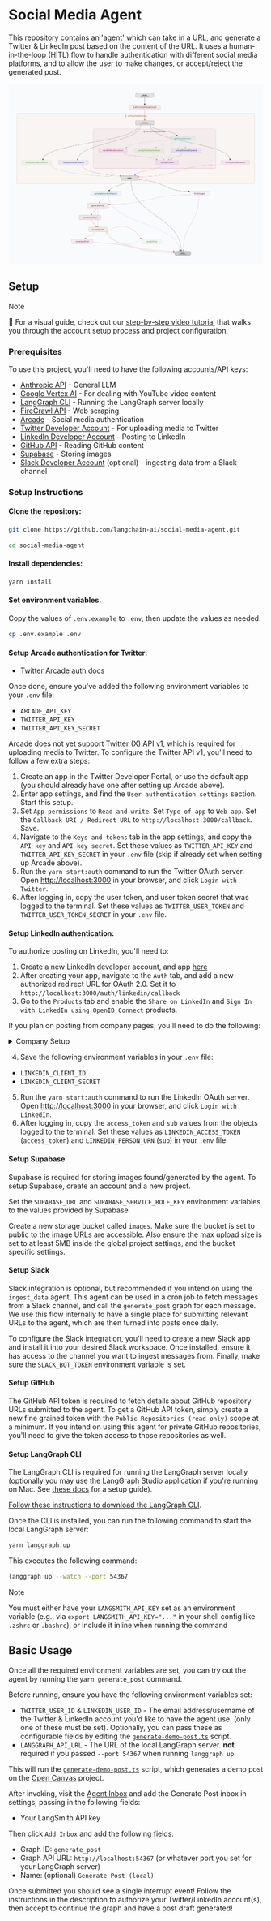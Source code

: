 # Social Media Agent

This repository contains an 'agent' which can take in a URL, and generate a Twitter & LinkedIn post based on the content of the URL. It uses a human-in-the-loop (HITL) flow to handle authentication with different social media platforms, and to allow the user to make changes, or accept/reject the generated post.

![Screenshot of the social media agent graph](./static/graph_screenshot.png)

## Setup

> [!NOTE]
> 🎥 For a visual guide, check out our [step-by-step video tutorial](ADD_URL_HERE) that walks you through the account setup process and project configuration.

### Prerequisites

To use this project, you'll need to have the following accounts/API keys:

- [Anthropic API](https://console.anthropic.com/) - General LLM
- [Google Vertex AI](https://cloud.google.com/vertex-ai) - For dealing with YouTube video content
- [LangGraph CLI](https://langchain-ai.github.io/langgraph/cloud/reference/cli/) - Running the LangGraph server locally
- [FireCrawl API](https://www.firecrawl.dev/) - Web scraping
- [Arcade](https://www.arcade-ai.com/) - Social media authentication
- [Twitter Developer Account](https://developer.twitter.com/en/portal/dashboard) - For uploading media to Twitter
- [LinkedIn Developer Account](https://developer.linkedin.com/) - Posting to LinkedIn
- [GitHub API](https://github.com/settings/personal-access-tokens) - Reading GitHub content
- [Supabase](https://supabase.com/) - Storing images
- [Slack Developer Account](https://api.slack.com/apps) (optional) - ingesting data from a Slack channel

### Setup Instructions

#### Clone the repository:

```bash
git clone https://github.com/langchain-ai/social-media-agent.git
```

```bash
cd social-media-agent
```

#### Install dependencies:

```bash
yarn install
```

#### Set environment variables.

Copy the values of `.env.example` to `.env`, then update the values as needed.

```bash
cp .env.example .env
```

#### Setup Arcade authentication for Twitter:

- [Twitter Arcade auth docs](https://docs.arcade-ai.com/integrations/auth/x)

Once done, ensure you've added the following environment variables to your `.env` file:

- `ARCADE_API_KEY`
- `TWITTER_API_KEY`
- `TWITTER_API_KEY_SECRET`

Arcade does not yet support Twitter (X) API v1, which is required for uploading media to Twitter. To configure the Twitter API v1, you'll need to follow a few extra steps:

1. Create an app in the Twitter Developer Portal, or use the default app (you should already have one after setting up Arcade above).
2. Enter app settings, and find the `User authentication settings` section. Start this setup.
3. Set `App permissions` to `Read and write`. Set `Type of app` to `Web app`. Set the `Callback URI / Redirect URL` to `http://localhost:3000/callback`. Save.
4. Navigate to the `Keys and tokens` tab in the app settings, and copy the `API key` and `API key secret`. Set these values as `TWITTER_API_KEY` and `TWITTER_API_KEY_SECRET` in your `.env` file (skip if already set when setting up Arcade above).
5. Run the `yarn start:auth` command to run the Twitter OAuth server. Open [http://localhost:3000](http://localhost:3000) in your browser, and click `Login with Twitter`.
6. After logging in, copy the user token, and user token secret that was logged to the terminal. Set these values as `TWITTER_USER_TOKEN` and `TWITTER_USER_TOKEN_SECRET` in your `.env` file.

#### Setup LinkedIn authentication:

To authorize posting on LinkedIn, you'll need to:

1. Create a new LinkedIn developer account, and app [here](https://developer.linkedin.com/)
2. After creating your app, navigate to the `Auth` tab, and add a new authorized redirect URL for OAuth 2.0. Set it to `http://localhost:3000/auth/linkedin/callback`
3. Go to the `Products` tab and enable the `Share on LinkedIn` and `Sign In with LinkedIn using OpenID Connect` products.

If you plan on posting from company pages, you'll need to do the following:

<details>
<summary>Company Setup</summary>

1. If you plan on posting from company pages, you'll also need to enable the `Advertising API` product. Furthermore, ensure your personal account has at least one one of the following roles with the company page:

- `ADMINISTRATOR`
- `DIRECT_SPONSORED_CONTENT_POSTER`
- `RECRUITING_POSTER`

2. Next, ensure your company page has verified the app. You can create a verification link on the `Settings` tab of your app, then click the `Verify` button on the company page card.
3. Once requesting access, you'll need to fill out a form for verification. Once submitted, you should receive an email stating you've been granted developer access which will give you the proper permission to test out the API until it's been approved.
4. Inside the [authorization server file (./src/clients/auth-server.ts)](./src/clients/auth-server.ts), ensure the `w_organization_social` scope is enabled inside the scopes string in the `/auth/linkedin` route. Once done, the scopes string should look like this: `openid profile email w_member_social w_organization_social`
5. Get the organization ID from the URL of the company page when you're logged in as an admin and set it as the `LINKEDIN_ORGANIZATION_ID` environment variable. For example, if the URL is `https://www.linkedin.com/company/12345678/admin/dashboard/`, the organization ID would be `12345678`.

> [!NOTE]
> If you plan on only posting from the company account, you can set the `POST_TO_LINKEDIN_ORGANIZATION` to `"true"` in your `.env` file. If you want to choose dynamically, you can set this to `true`/`false` in the configurable fields (`postToLinkedInOrganization`) when invoking the `generate_post` graph.
> This value will take precedence over the `POST_TO_LINKEDIN_ORGANIZATION` environment variable.

</details>

4. Save the following environment variables in your `.env` file:

- `LINKEDIN_CLIENT_ID`
- `LINKEDIN_CLIENT_SECRET`

5. Run the `yarn start:auth` command to run the LinkedIn OAuth server. Open [http://localhost:3000](http://localhost:3000) in your browser, and click `Login with LinkedIn`.
6. After logging in, copy the `access_token` and `sub` values from the objects logged to the terminal. Set these values as `LINKEDIN_ACCESS_TOKEN` (`access_token`) and `LINKEDIN_PERSON_URN` (`sub`) in your `.env` file.

#### Setup Supabase

Supabase is required for storing images found/generated by the agent. To setup Supabase, create an account and a new project.

Set the `SUPABASE_URL` and `SUPABASE_SERVICE_ROLE_KEY` environment variables to the values provided by Supabase.

Create a new storage bucket called `images`. Make sure the bucket is set to public to the image URLs are accessible. Also ensure the max upload size is set to at least 5MB inside the global project settings, and the bucket specific settings.

#### Setup Slack

Slack integration is optional, but recommended if you intend on using the `ingest_data` agent. This agent can be used in a cron job to fetch messages from a Slack channel, and call the `generate_post` graph for each message. We use this flow internally to have a single place for submitting relevant URLs to the agent, which are then turned into posts once daily.

To configure the Slack integration, you'll need to create a new Slack app and install it into your desired Slack workspace. Once installed, ensure it has access to the channel you want to ingest messages from. Finally, make sure the `SLACK_BOT_TOKEN` environment variable is set.

#### Setup GitHub

The GitHub API token is required to fetch details about GitHub repository URLs submitted to the agent. To get a GitHub API token, simply create a new fine grained token with the `Public Repositories (read-only)` scope at a minimum. If you intend on using this agent for private GitHub repositories, you'll need to give the token access to those repositories as well.

#### Setup LangGraph CLI

The LangGraph CLI is required for running the LangGraph server locally (optionally you may use the LangGraph Studio application if you're running on Mac. See [these docs](https://github.com/langchain-ai/langgraph-studio) for a setup guide).

[Follow these instructions to download the LangGraph CLI](https://langchain-ai.github.io/langgraph/cloud/reference/cli/).

Once the CLI is installed, you can run the following command to start the local LangGraph server:

```bash
yarn langgraph:up
```

This executes the following command:

```bash
langgraph up --watch --port 54367
```

> [!NOTE]
> You must either have your `LANGSMITH_API_KEY` set as an environment variable (e.g., via `export LANGSMITH_API_KEY="..."` in your shell config like `.zshrc` or `.bashrc`), or include it inline when running the command

## Basic Usage

Once all the required environment variables are set, you can try out the agent by running the `yarn generate_post` command.

Before running, ensure you have the following environment variables set:

- `TWITTER_USER_ID` & `LINKEDIN_USER_ID` - The email address/username of the Twitter & LinkedIn account you'd like to have the agent use. (only one of these must be set). Optionally, you can pass these as configurable fields by editing the [`generate-demo-post.ts`](./scripts/generate-demo-post.ts) script.
- `LANGGRAPH_API_URL` - The URL of the local LangGraph server. **not** required if you passed `--port 54367` when running `langgraph up`.

This will run the [`generate-demo-post.ts`](./scripts/generate-demo-post.ts) script, which generates a demo post on the [Open Canvas](https://github.com/langchain-ai/open-canvas) project.

After invoking, visit the [Agent Inbox](https://agent-inbox-nu.vercel.app) and add the Generate Post inbox in settings, passing in the following fields:

- Your LangSmith API key

Then click `Add Inbox` and add the following fields:

- Graph ID: `generate_post`
- Graph API URL: `http://localhost:54367` (or whatever port you set for your LangGraph server)
- Name: (optional) `Generate Post (local)`

Once submitted you should see a single interrupt event! Follow the instructions in the description to authorize your Twitter/LinkedIn account(s), then accept to continue the graph and have a post draft generated!
